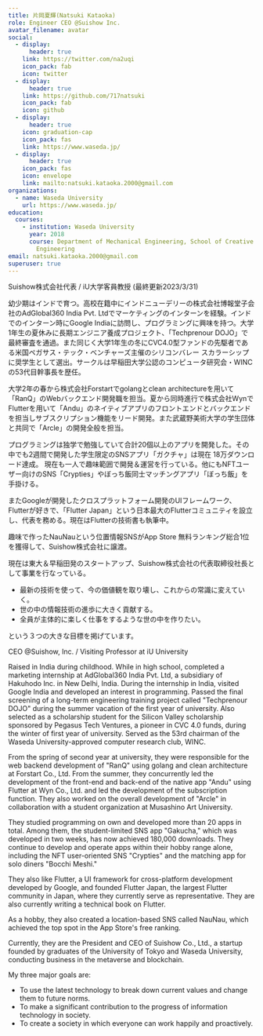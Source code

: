 ```yaml
---
title: 片岡夏輝(Natsuki Kataoka)
role: Engineer CEO @Suishow Inc.
avatar_filename: avatar
social:
  - display:
      header: true
    link: https://twitter.com/na2uqi
    icon_pack: fab
    icon: twitter
  - display:
      header: true
    link: https://github.com/717natsuki
    icon_pack: fab
    icon: github
  - display:
      header: true
    icon: graduation-cap
    icon_pack: fas
    link: https://www.waseda.jp/
  - display:
      header: true
    icon_pack: fas
    icon: envelope
    link: mailto:natsuki.kataoka.2000@gmail.com
organizations:
  - name: Waseda University
    url: https://www.waseda.jp/
education:
  courses:
    - institution: Waseda University
      year: 2018
      course: Department of Mechanical Engineering, School of Creative Science and
        Engineering
email: natsuki.kataoka.2000@gmail.com
superuser: true
---
```


Suishow株式会社代表 / iU大学客員教授
(最終更新2023/3/31)

幼少期はインドで育つ。高校在籍中にインドニューデリーの株式会社博報堂子会社のAdGlobal360 India Pvt. Ltdでマーケティングのインターンを経験。インドでのインターン時にGoogle Indiaに訪問し、プログラミングに興味を持つ。大学1年生の夏休みに長期エンジニア養成プロジェクト、「Techprenour DOJO」で最終審査を通過。また同じく大学1年生の冬にCVC4.0型ファンドの先駆者である米国ペガサス・テック・ベンチャーズ主催のシリコンバレー スカラーシップに奨学生として選出。サークルは早稲田大学公認のコンピュータ研究会・WINCの53代目幹事長を歴任。

大学2年の春から株式会社Forstartでgolangとclean architectureを用いて「RanQ」のWebバックエンド開発職を担当。夏から同時進行で株式会社WynでFlutterを用いて「Andu」のネイティブアプリのフロントエンドとバックエンドを担当しサブスクリプション機能をリード開発。また武蔵野美術大学の学生団体と共同で「Arcle」の開発全般を担当。

プログラミングは独学で勉強していて合計20個以上のアプリを開発した。その中でも2週間で開発した学生限定のSNSアプリ「ガクチャ」は現在 18万ダウンロード達成。
現在も一人で趣味範囲で開発＆運営を行っている。他にもNFTユーザー向けのSNS「Crypties」やぼっち飯同士マッチングアプリ「ぼっち飯」を手掛ける。

またGoogleが開発したクロスプラットフォーム開発のUIフレームワーク、Flutterが好きで、「Flutter Japan」という日本最大のFlutterコミュニティを設立し、代表を務める。現在はFlutterの技術書も執筆中。

趣味で作ったNauNauという位置情報SNSがApp Store 無料ランキング総合1位を獲得して、Suishow株式会社に譲渡。

現在は東大＆早稲田発のスタートアップ、Suishow株式会社の代表取締役社長として事業を行なっている。

* 最新の技術を使って、今の価値観を取り壊し、これからの常識に変えていく。
* 世の中の情報技術の進歩に大きく貢献する。
* 全員が主体的に楽しく仕事をするような世の中を作りたい。

という３つの大きな目標を掲げています。

CEO @Suishow, Inc. / Visiting Professor at iU University

Raised in India during childhood. While in high school, completed a marketing internship at AdGlobal360 India Pvt. Ltd, a subsidiary of Hakuhodo Inc. in New Delhi, India. During the internship in India, visited Google India and developed an interest in programming. Passed the final screening of a long-term engineering training project called "Techprenour DOJO" during the summer vacation of the first year of university. Also selected as a scholarship student for the Silicon Valley scholarship sponsored by Pegasus Tech Ventures, a pioneer in CVC 4.0 funds, during the winter of first year of university. Served as the 53rd chairman of the Waseda University-approved computer research club, WINC.

From the spring of second year at university, they were responsible for the web backend development of "RanQ" using golang and clean architecture at Forstart Co., Ltd. From the summer, they concurrently led the development of the front-end and back-end of the native app "Andu" using Flutter at Wyn Co., Ltd. and led the development of the subscription function. They also worked on the overall development of "Arcle" in collaboration with a student organization at Musashino Art University.

They studied programming on own and developed more than 20 apps in total. Among them, the student-limited SNS app "Gakucha," which was developed in two weeks, has now achieved 180,000 downloads. They continue to develop and operate apps within their hobby range alone, including the NFT user-oriented SNS "Crypties" and the matching app for solo diners "Bocchi Meshi."

They also like Flutter, a UI framework for cross-platform development developed by Google, and founded Flutter Japan, the largest Flutter community in Japan, where they currently serve as representative. They are also currently writing a technical book on Flutter.

As a hobby, they also created a location-based SNS called NauNau, which achieved the top spot in the App Store's free ranking.

Currently, they are the President and CEO of Suishow Co., Ltd., a startup founded by graduates of the University of Tokyo and Waseda University, conducting business in the metaverse and blockchain.

My three major goals are:

* To use the latest technology to break down current values and change them to future norms.
* To make a significant contribution to the progress of information technology in society.
* To create a society in which everyone can work happily and proactively.
<!-- {{< icon name="copy" pack="fas" >}} {{< staticref "https://resume.io/r/QyNQ9PuzP" "newtab" >}}resumé{{< /staticref >}} を表示. -->
